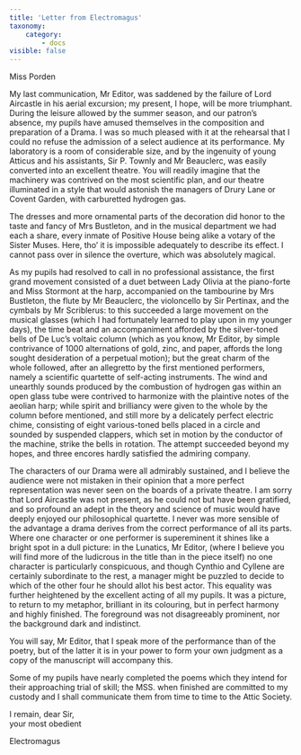 ```yaml
---
title: 'Letter from Electromagus'
taxonomy:
    category:
        - docs
visible: false
---
```


<div class="author">Miss Porden</div>

My last communication, Mr Editor, was saddened by the failure of Lord Aircastle in his aerial excursion; my present, I hope, will be more triumphant. During the leisure allowed by the summer season, and our patron’s absence, my pupils have amused themselves in the composition and preparation of a Drama. I was so much pleased with it at the rehearsal that I could no refuse the admission of a select audience at its performance. My laboratory is a room of considerable size, and by the ingenuity of young Atticus and his assistants, Sir P. Townly and Mr Beauclerc, was easily converted into an excellent theatre. You will readily imagine that the machinery was contrived on the most scientific plan, and our theatre illuminated in a style that would astonish the managers of Drury Lane or Covent Garden, with carburetted hydrogen gas.

The dresses and more ornamental parts of the decoration did honor to the taste and fancy of Mrs Bustleton, and in the musical department we had each a share, every inmate of Positive House being alike a votary of the Sister Muses. Here, tho’ it is impossible adequately to describe its effect. I cannot pass over in silence the overture, which was absolutely magical.  

As my pupils had resolved to call in no professional assistance, the first grand movement consisted of a duet between Lady Olivia at the piano-forte and Miss Stormont at the harp, accompanied on the tambourine by Mrs Bustleton, the flute by Mr Beauclerc, the violoncello by Sir Pertinax, and the cymbals by Mr Scriblerus: to this succeeded a large movement on the musical glasses (which I had fortunately learned to play upon in my younger days), the time beat and an accompaniment afforded by the silver-toned bells of De Luc’s voltaic column (which as you know, Mr Editor, by simple contrivance of 1000 alternations of gold, zinc, and paper, affords the long sought desideration of a perpetual motion); but the great charm of the whole followed, after an allegretto by the first mentioned performers, namely a scientific quartette of self-acting instruments. The wind and unearthly sounds produced by the combustion of hydrogen gas within an open glass tube were contrived to harmonize with the plaintive notes of the aeolian harp; while spirit and brilliancy were given to the whole by the column before mentioned, and still more by a delicately perfect electric chime, consisting of eight various-toned bells placed in a circle and sounded by suspended clappers, which set in motion by the conductor of the machine, strike the bells in rotation. The attempt succeeded beyond my hopes, and three encores hardly satisfied the admiring company.

The characters of our Drama were all admirably sustained, and I believe the audience were not mistaken in their opinion that a more perfect representation was never seen on the boards of a private theatre. I am sorry that Lord Aircastle was not present, as he could not but have been gratified, and so profound an adept in the theory and science of music would have deeply enjoyed our philosophical quartette. I never was more sensible of the advantage a drama derives from the correct performance of all its parts. Where one character or one performer is supereminent it shines like a bright spot in a dull picture: in the Lunatics, Mr Editor, (where I believe you will find more of the ludicrous in the title than in the piece itself) no one character is particularly conspicuous, and though Cynthio and Cyllene are certainly subordinate to the rest, a manager might be puzzled to decide to which of the other four he should allot his best actor. This equality was further heightened by the excellent acting of all my pupils. It was a picture, to return to my metaphor, brilliant in its colouring, but in perfect harmony and highly finished. The foreground was not disagreeably prominent, nor the background dark and indistinct.  

You will say, Mr Editor, that I speak more of the performance than of the poetry, but of the latter it is in your power to form your own judgment as a copy of the manuscript will accompany this.  

Some of my pupils have nearly completed the poems which they intend for their approaching trial of skill; the MSS. when finished are committed to my custody and I shall communicate them from time to time to the Attic Society.

I remain, dear Sir,  
your most obedient  

Electromagus
